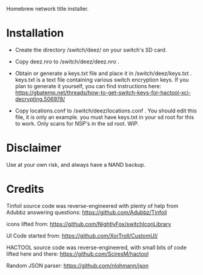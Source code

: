 Homebrew network title installer.

# Installation

 - Create the directory /switch/deez/ on your switch's SD card.
 
 - Copy deez.nro to /switch/deez/deez.nro .
 
 - Obtain or generate a keys.txt file and place it in /switch/deez/keys.txt .  keys.txt is a text file containing various switch encryption keys.  If you plan to generate it yourself, you can find instructions here:  https://gbatemp.net/threads/how-to-get-switch-keys-for-hactool-xci-decrypting.506978/
 
 - Copy locations.conf to /switch/deez/locations.conf .  You should edit this file, it is only an example.
you must have keys.txt in your sd root for this to work.  Only scans for NSP's in the sd root.  WIP.

# Disclaimer

Use at your own risk, and always have a NAND backup.

# Credits

Tinfoil source code was reverse-engineered with plenty of help from Adubbz answering questions:
https://github.com/Adubbz/Tinfoil

icons lifted from:
https://github.com/NightlyFox/switchIconLibrary

UI Code started from:
https://github.com/XorTroll/CustomUI/

HACTOOL source code was reverse-engineered, with small bits of code lifted here and there:
https://github.com/SciresM/hactool

Random JSON parser:
https://github.com/nlohmann/json
